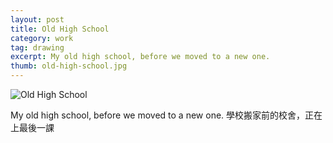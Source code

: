 ```yaml
---
layout: post
title: Old High School
category: work
tag: drawing
excerpt: My old high school, before we moved to a new one.
thumb: old-high-school.jpg
---
```


<p><img src="{{ site.file }}/work/old_high_school.jpg" alt="Old High School"></p>

<div class=txt>
<p lang=zh>My old high school, before we moved to a new one. 學校搬家前的校舍，正在上最後一課</p>
</div>
